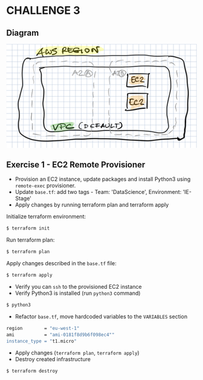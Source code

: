# CHALLENGE 3

## Diagram

![aws](../img/aws1.png)


## Exercise 1 - EC2 Remote Provisioner

- Provision an EC2 instance, update packages and install Python3 using `remote-exec` provisioner.
- Update `base.tf`: add two tags - Team: 'DataScience', Environment: 'IE-Stage'
- Apply changes by running terraform plan and terraform apply

Initialize terraform environment:
```bash
$ terraform init
```

Run terraform plan:
```bash
$ terraform plan
```

Apply changes described in the `base.tf` file:
```bash
$ terraform apply
```

- Verify you can `ssh` to the provisioned EC2 instance
- Verify Python3 is installed (run `python3` command)
```bash
$ python3
```
- Refactor `base.tf`, move hardcoded variables to the `VARIABLES` section
```bash
region        = "eu-west-1"
ami           = "ami-0181f8d9b6f098ec4""
instance_type = "t1.micro"
```
- Apply changes (`terraform plan`, `terraform apply`)
- Destroy created infrastructure
```bash
$ terraform destroy
```